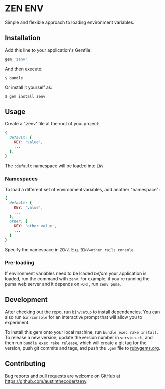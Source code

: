 # ZEN ENV

Simple and flexible approach to loading environment variables.

## Installation

Add this line to your application's Gemfile:

```ruby
gem 'zenv'
```

And then execute:

    $ bundle

Or install it yourself as:

    $ gem install zenv

## Usage

Create a '.zenv' file at the root of your project:

```ruby
{
  default: {
    KEY: 'value',
    ...
  },
}
```

The `:default` namespace will be loaded into `ENV`.

### Namespaces

To load a different set of environment variables, add another "namespace":

```ruby
{
  default: {
    KEY: 'value',
    ...
  },
  other: {
    KEY: 'other value',
    ...
  }
}
```

Specify the namespace in `ZENV`. E.g. `ZENV=other rails console`.

### Pre-loading

If environment variables need to be loaded _before_ your application is loaded, run the command with `zenv`. For example, if you're running the puma web server and it depends on `PORT`, run `zenv puma`.

## Development

After checking out the repo, run `bin/setup` to install dependencies. You can also run `bin/console` for an interactive prompt that will allow you to experiment.

To install this gem onto your local machine, run `bundle exec rake install`. To release a new version, update the version number in `version.rb`, and then run `bundle exec rake release`, which will create a git tag for the version, push git commits and tags, and push the `.gem` file to [rubygems.org](https://rubygems.org).

## Contributing

Bug reports and pull requests are welcome on GitHub at https://github.com/austinthecoder/zenv.
